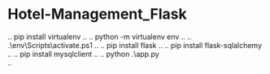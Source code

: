 # Hotel-Management_Flask

..
 pip install virtualenv
..
..
 python -m virtualenv env
..
..
 .\env\Scripts\activate.ps1
..
..
 pip install flask
..
..
 pip install flask-sqlalchemy
..
..
 pip install mysqlclient
..
..
 python .\app.py  
..
